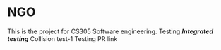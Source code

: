 # NGO

This is the project for CS305 Software engineering. Testing
**_Integrated testing_**
Collision test-1
Testing PR link